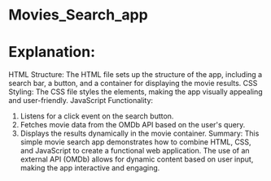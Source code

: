 # Movies_Search_app

# Explanation:
HTML Structure: The HTML file sets up the structure of the app, including a search bar, a button, and a container for displaying the movie results.
CSS Styling: The CSS file styles the elements, making the app visually appealing and user-friendly.
JavaScript Functionality:
1. Listens for a click event on the search button.
2. Fetches movie data from the OMDb API based on the user's query.
3. Displays the results dynamically in the movie container.
Summary:
This simple movie search app demonstrates how to combine HTML, CSS, and JavaScript to create a functional web application.
The use of an external API (OMDb) allows for dynamic content based on user input, making the app interactive and engaging.





